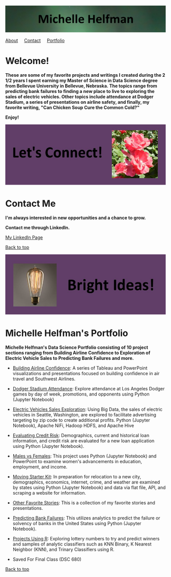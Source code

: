 <link rel="stylesheet" href="/assets/css/main.css">

![michelle_banner](https://github.com/michelle-bh/michelle-bh.github.io/blob/main/images/michelle_banner.jpg?raw=true)

<div class="nav" markdown="1">

[About](#welcome) &nbsp; &nbsp; [Contact](#contact-me) &nbsp; &nbsp; [Portfolio](#michelle-helfmans-portfolio)

</div>

# Welcome!

<div class="group" markdown="1">

**These are some of my favorite projects and writings I created during the 2 1/2 years I spent earning my Master of Science in Data Science degree from Bellevue University in Bellevue, Nebraska.  The topics range from predicting bank failures to finding a new place to live to exploring the sales of electric vehicles.  Other topics include attendance at Dodger Stadium, a series of presentations on airline safety, and finally, my favorite writing, "Can Chicken Soup Cure the Common Cold?"**

**Enjoy!**

</div>

![lets_connect](https://github.com/michelle-bh/michelle-bh.github.io/blob/main/images/Lets_Connect.jpg?raw=true)

# Contact Me

<div class="group" markdown="1">

**I'm always interested in new opportunities and a chance to grow.**

**Contact me through LinkedIn.**

[My LinkedIn Page](https://www.linkedin.com/in/michelle-helfman-242a582/)


</div>

<div class="nav" markdown="1">

[Back to top](#michelle-bh)

</div>

![lightbulb_banner](https://github.com/michelle-bh/michelle-bh.github.io/blob/main/images/lightbulb_banner.jpg?raw=true)

# Michelle Helfman's Portfolio

<div class="group" markdown="1">

**Michelle Helfman's Data Science Portfolio consisting of 10 project sections ranging from Building Airline Confidence to Exploration of Electric Vehicle Sales to Predicting Bank Failures and more.**

*	[Building Airline Confidence](Building-Airline-Confidence/README.md):  A series of Tableau and PowerPoint visualizations and presentations focused on building confidence in air travel and Southwest Airlines.

*	[Dodger Stadium Attendance](Dodger-Stadium-Attendance/README.md):  Explore attendance at Los Angeles Dodger games by day of week, promotions, and opponents using Python (Jupyter Notebook)

*	[Electric Vehicles Sales Exploration](Electric-Vehicles-Sales-Exploration/README.md):  Using Big Data, the sales of electric vehicles in Seattle, Washington, are explored to facilitate advertising targeting by zip code to create additional profits.  Python (Jupyter Notebook), Apache NiFi, Hadoop HDFS, and Apache Hive

*	[Evaluating Credit Risk](Evaluating-Credit-Risk/README.md):  Demographics, current and historical loan information, and credit risk are evaluated for a new loan application using Python (Jupyter Notebook).

*	[Males vs Females](Males-vs-Females/README.md):  This project uses Python (Jupyter Notebook) and PowerPoint to examine women's advancements in education, employment, and income.

*	[Moving Starter Kit](Moving-Starter-Kit/README.md):  In preparation for relocation to a new city, demographics, economics, internet, crime, and weather are examined by states using Python (Jupyter Notebook) and data via flat file, API, and scraping a website for information.

*	[Other Favorite Stories](Other-Favorite-Stories/README.md):  This is a collection of my favorite stories and presentations.

*	[Predicting Bank Failures](Predicting-Bank-Failures/README.md):  This utilizes analytics to predict the failure or solvency of banks in the United States using Python (Jupyter Notebook).

*	[Projects Using R](Projects-Using-R/README.md):  Exploring lottery numbers to try and predict winners and samples of analytic classifiers such as KNN Binary, K Nearest Neighbor (KNN), and Trinary Classifiers using R.

*	Saved For Final Class (DSC 680)

</div>

<div class="nav" markdown="1">

[Back to top](#michelle-bh)

</div>
